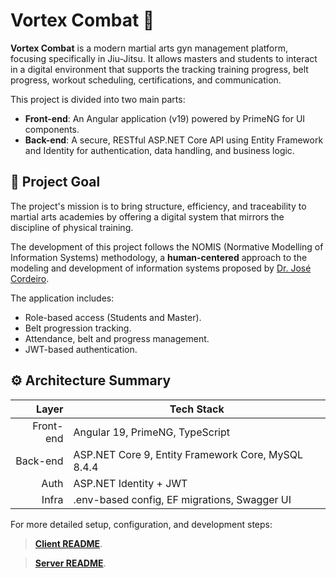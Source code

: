 # Vortex Combat 🥋

**Vortex Combat** is a modern martial arts gyn management platform, focusing specifically in Jiu-Jitsu. It allows masters and students to interact in a digital environment that supports the tracking training progress, belt progress, workout scheduling, certifications, and communication.

This project is divided into two main parts:

- **Front-end**: An Angular application (v19) powered by PrimeNG for UI components.
- **Back-end**: A secure, RESTful ASP.NET Core API using Entity Framework and Identity for authentication, data handling, and business logic.

## 📌 Project Goal
The project's mission is to bring structure, efficiency, and traceability to martial arts academies by offering a digital system that mirrors the discipline of physical training.

The development of this project follows the NOMIS (Normative Modelling of Information Systems) methodology, a **human-centered** approach to the
modeling and development of information systems proposed by [Dr. José Cordeiro](https://www.researchgate.net/profile/Jose-Cordeiro).

The application includes:
- Role-based access (Students and Master).
- Belt progression tracking.
- Attendance, belt and progress management.
- JWT-based authentication.

## ⚙ Architecture Summary

| Layer      | Tech Stack                                         |
|-----------:|----------------------------------------------------|
| Front-end   | Angular 19, PrimeNG, TypeScript                    |
| Back-end    | ASP.NET Core 9, Entity Framework Core, MySQL 8.4.4 |
| Auth       | ASP.NET Identity + JWT                            |
| Infra      | .env-based config, EF migrations, Swagger UI       |

For more detailed setup, configuration, and development steps:

> **[Client README](./client/README.md)**.

> **[Server README](./server/README.md)**.
